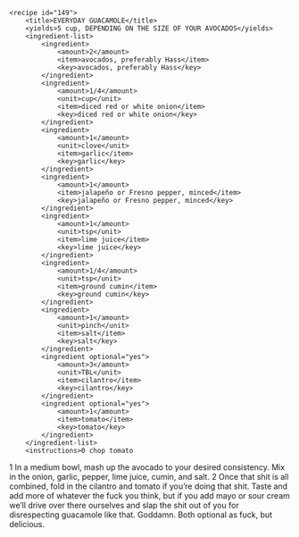 <?xml version="1.0" encoding="UTF-8"?>
<!DOCTYPE gourmetDoc>
<gourmetDoc>

	<recipe id="149">
		<title>EVERYDAY GUACAMOLE</title>
		<yields>5 cup, DEPENDING ON THE SIZE OF YOUR AVOCADOS</yields>
		<ingredient-list>
			<ingredient>
				<amount>2</amount>
				<item>avocados, preferably Hass</item>
				<key>avocados, preferably Hass</key>
			</ingredient>
			<ingredient>
				<amount>1/4</amount>
				<unit>cup</unit>
				<item>diced red or white onion</item>
				<key>diced red or white onion</key>
			</ingredient>
			<ingredient>
				<amount>1</amount>
				<unit>clove</unit>
				<item>garlic</item>
				<key>garlic</key>
			</ingredient>
			<ingredient>
				<amount>1</amount>
				<item>jalapeño or Fresno pepper, minced</item>
				<key>jalapeño or Fresno pepper, minced</key>
			</ingredient>
			<ingredient>
				<amount>1</amount>
				<unit>tsp</unit>
				<item>lime juice</item>
				<key>lime juice</key>
			</ingredient>
			<ingredient>
				<amount>1/4</amount>
				<unit>tsp</unit>
				<item>ground cumin</item>
				<key>ground cumin</key>
			</ingredient>
			<ingredient>
				<amount>1</amount>
				<unit>pinch</unit>
				<item>salt</item>
				<key>salt</key>
			</ingredient>
			<ingredient optional="yes">
				<amount>3</amount>
				<unit>TBL</unit>
				<item>cilantro</item>
				<key>cilantro</key>
			</ingredient>
			<ingredient optional="yes">
				<amount>1</amount>
				<item>tomato</item>
				<key>tomato</key>
			</ingredient>
		</ingredient-list>
		<instructions>0 chop tomato
1 In a medium bowl, mash up the avocado to your desired consistency. Mix in the onion, garlic, pepper, lime juice, cumin, and salt.
2 Once that shit is all combined, fold in the cilantro and tomato if you’re doing that shit. Taste and add more of whatever the fuck you think, but if you add mayo or sour cream we’ll drive over there ourselves and slap the shit out of you for disrespecting guacamole like that. Goddamn.</instructions>
		<modifications>Both optional as fuck, but delicious.</modifications>
	</recipe>
	
</gourmetDoc>